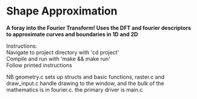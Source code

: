 # Shape Approximation

**A foray into the Fourier Transform! Uses the DFT and fourier descriptors to approximate curves and boundaries in 1D and 2D**

Instructions:  
Navigate to project directory with 'cd project'  
Compile and run with 'make && make run'  
Follow printed instructions  

NB geometry.c sets up structs and basic functions, raster.c and draw_input.c handle drawing to the window, and the bulk of the mathematics is in fourier.c. the primary driver is main.c
